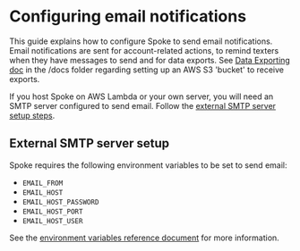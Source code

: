 # Configuring email notifications

This guide explains how to configure Spoke to send email notifications. Email notifications are sent for account-related actions, to remind texters when they have messages to send and for data exports. See [Data Exporting doc](./DATA_EXPORTING.md) in the /docs folder regarding setting up an AWS S3 'bucket' to receive exports.

If you host Spoke on AWS Lambda or your own server, you will need an SMTP server configured to send email. Follow the [external SMTP server setup steps](#external-smtp-server-setup).

## External SMTP server setup

Spoke requires the following environment variables to be set to send email:

- `EMAIL_FROM`
- `EMAIL_HOST`
- `EMAIL_HOST_PASSWORD`
- `EMAIL_HOST_PORT`
- `EMAIL_HOST_USER`

See the [environment variables reference document](REFERENCE-environment_variables.md) for more information.

